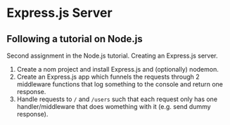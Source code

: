 # Express.js Server

## Following a tutorial on Node.js

Second assignment in the Node.js tutorial. Creating an Express.js server.

1. Create a nom project and install Express.js and (optionally) nodemon.
2. Create an Express.js app which funnels the requests through 2 middleware functions that log something to the console and return one response.
3. Handle requests to `/` and `/users` such that each request only has one handler/middleware that does womething with it (e.g. send dummy response).
